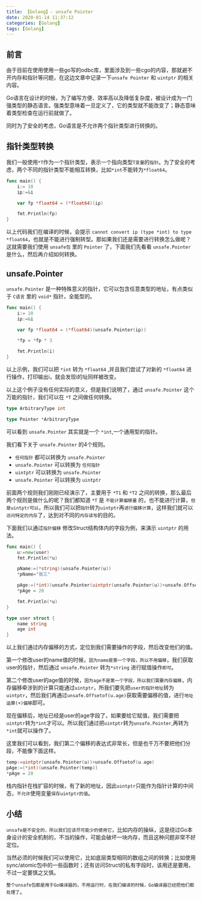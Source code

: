 ```yaml
---
title: 【Golang】- unsafe Pointer
date: 2020-01-14 11:37:12
categories: [Golang]
tags: [Golang]
---
```


## 前言

由于目前在使用使用一些go写的odbc库，里面涉及到一些cgo的内容，那就避不开内存和指针等问题，在这边文章中记录一下`unsafe Pointer` 和 `uintptr` 的相关内容。

Go语言在设计的时候，为了编写方便、效率高以及降低复杂度，被设计成为一门强类型的静态语言。强类型意味着一旦定义了，它的类型就不能改变了；静态意味着类型检查在运行前就做了。

同时为了安全的考虑，Go语言是不允许两个指针类型进行转换的。

<!-- more -->

## 指针类型转换

我们一般使用`*T`作为一个指针类型，表示一个指向类型`T变量`的`指针`。为了安全的考虑，两个不同的指针类型不能相互转换，比如`*int`不能转为`*float64`。

```go
func main() {
	i:= 10
	ip:=&i

	var fp *float64 = (*float64)(ip)

	fmt.Println(fp)
}
```

以上代码我们在编译的时候，会提示 `cannot convert ip (type *int) to type *float64`，也就是不能进行强制转型。那如果我们还是需要进行转换怎么做呢？这就需要我们使用 `unsafe包` 里的 `Pointer` 了，下面我们先看看 `unsafe.Pointer` 是什么，然后再介绍如何转换。


## unsafe.Pointer

`unsafe.Pointer` 是一种特殊意义的指针，它可以包含任意类型的地址，有点类似于 `C语言` 里的 `void*` 指针，全能型的。

```go
func main() {
	i:= 10
	ip:=&i

	var fp *float64 = (*float64)(unsafe.Pointer(ip))

	*fp = *fp * 3

	fmt.Println(i)
}
```

以上示例，我们可以把 `*int` 转为 `*float64` ,并且我们尝试了对新的 `*float64` 进行操作，打印输出i，就会发现i的址同样被改变。

以上这个例子没有任何实际的意义，但是我们说明了，通过 `unsafe.Pointer` 这个万能的指针，我们可以在 `*T` 之间做任何转换。


```go
type ArbitraryType int

type Pointer *ArbitraryType
```

可以看到 `unsafe.Pointer` 其实就是一个 `*int`,一个通用型的指针。

我们看下关于 `unsafe.Pointer` 的4个规则。

- `任何指针` 都可以转换为 `unsafe.Pointer`
- `unsafe.Pointer` 可以转换为 `任何指针`
- `uintptr` 可以转换为 `unsafe.Pointer`
- `unsafe.Pointer` 可以转换为 `uintptr`

前面两个规则我们刚刚已经演示了，主要用于 `*T1` 和 `*T2` 之间的转换，那么最后两个规则是做什么的呢？我们都知道 `*T` 是 `不能计算偏移量` 的，也不能进行计算，`但是uintptr可以`，所以我们可以把`指针`转为`uintptr`再`进行偏移计算`，这样我们就可以`访问特定的内存`了，达到对不同的`内存读写`的目的。


下面我们以通过`指针偏移` 修改Struct结构体内的字段为例，来演示 `uintptr` 的用法。

```go
func main() {
	u:=new(user)
	fmt.Println(*u)

	pName:=(*string)(unsafe.Pointer(u))
	*pName="张三"

	pAge:=(*int)(unsafe.Pointer(uintptr(unsafe.Pointer(u))+unsafe.Offsetof(u.age)))
	*pAge = 20

	fmt.Println(*u)
}

type user struct {
	name string
	age int
}
```

以上我们通过内存偏移的方式，定位到我们需要操作的字段，然后改变他们的值。

第一个修改user的name值的时候，`因为name是第一个字段，所以不用偏移`，我们获取user的指针，然后通过 `unsafe.Pointer` 转为`*string` 进行赋值操作`即可`。

第二个修改user的age值的时候，`因为age不是第一个字段，所以我们需要内存偏移`，内存偏移牵涉到的计算只能通过`uintptr`，所我们要先把`user的指针地址`转为`uintptr`，然后我们再通过`unsafe.Offsetof(u.age)`获取需要偏移的值，进行`地址运算(+)偏移`即可。

现在偏移后，地址已经是user的age字段了，如果要给它赋值，我们需要把`uintptr`转为`*int`才可以。所以我们通过把`uintptr`转为`unsafe.Pointer`,再转为`*int`就可以操作了。

这里我们可以看到，我们第二个偏移的表达式非常长，但是也千万不要把他们分段，不能像下面这样。

```go
temp:=uintptr(unsafe.Pointer(u))+unsafe.Offsetof(u.age)
pAge:=(*int)(unsafe.Pointer(temp))
*pAge = 20
```

栈内指针在栈扩容的时候，有了新的地址，因此`uintptr`只能作为指针计算的中间态，`不允许`使用变量`保存uintptr的值`。

## 小结

`unsafe是不安全的，所以我们应该尽可能少的使用它`，比如内存的操纵，这是绕过Go本身设计的安全机制的，不当的操作，可能会破坏一块内存，而且这种问题非常不好定位。

当然必须的时候我们可以使用它，比如底层类型相同的数组之间的转换；比如使用sync/atomic包中的一些函数时；还有访问Struct的私有字段时，该用还是要用，不过一定要慎之又慎。

`整个unsafe包都是用于Go编译器的，不用运行时，在我们编译的时候，Go编译器已经把他们都处理了`。
